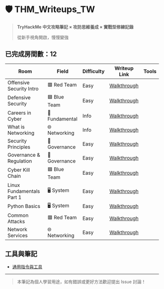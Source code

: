 # 🛡️ THM_Writeups_TW

> **TryHackMe 中文攻略筆記 × 攻防思維養成 × 實戰型修練記錄** 
>
> 從新手視角開啟，慢慢變強

## 已完成房間數：12

|  Room                          |                 Field                |           Difficulty          |                 Writeup Link                |          Tools         | 
|--------------------------------------------------|--------------------------------------|-------------------------------|---------------------------------------------|-------------|
| Offensive Security Intro    |               	🟥 Red Team       |              Easy             | [Walkthrough](./rooms/name1/walkthrough.md) |
| Defensive Security           |             🟦 Blue Team         |              Easy             | [Walkthrough](./rooms/name1/walkthrough.md) |
| Careers in Cyber            |           🔧Fundamental    |              Info             | [Walkthrough](./rooms/name1/walkthrough.md) |
| What is Networking           |      🌐 Networking   |              Info             | [Walkthrough](./rooms/name1/walkthrough.md) |
| Security Principles          |   🧾 Governance |             Easy          | [Walkthrough](./rooms/name1/walkthrough.md) |
| Governance & Regulation        |   🧾 Governance |             Easy          | [Walkthrough](./rooms/name1/walkthrough.md) |
| Cyber Kill Chain              |        🟦 Blue Team    |             Easy          | [Walkthrough](./rooms/name1/walkthrough.md) |
|  Linux Fundamentals Part 1      |    🖥️ System  |             Easy          | [Walkthrough](./rooms/name1/walkthrough.md) |
| Python Basics               |     🖥️ System |             Easy          | [Walkthrough](./rooms/name1/walkthrough.md) |
| Common Attacks                 |    	🟥 Red Team   |             Easy          | [Walkthrough](./rooms/name1/walkthrough.md) |
| Network Services                 |    🌐 Networking   |             Easy          | [Walkthrough](./rooms/name1/walkthrough.md) |


## 工具與筆記
- [通用指令與工具](./assets/common-tools.md)

---

> 本筆記為個人學習用途，如有錯誤或更好方法歡迎提出 Issue 討論！
